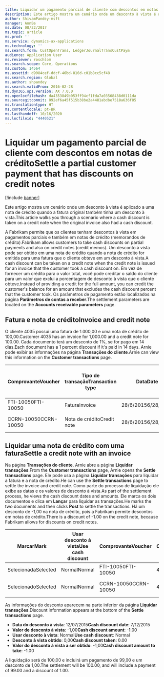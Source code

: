 ```yaml
---
title: Liquidar um pagamento parcial de cliente com descontos em notas de crédito
description: Este artigo mostra um cenário onde um desconto à vista é aplicado a uma nota de crédito quando a fatura original também tinha um desconto à vista.
author: ShivamPandey-msft
manager: AnnBe
ms.date: 08/22/2017
ms.topic: article
ms.prod: ''
ms.service: dynamics-ax-applications
ms.technology: ''
ms.search.form: CustOpenTrans, LedgerJournalTransCustPaym
audience: Application User
ms.reviewer: roschlom
ms.search.scope: Core, Operations
ms.custom: 14564
ms.assetid: d9984cef-ddcf-46bd-816d-c01b8cc5cf48
ms.search.region: Global
ms.author: shpandey
ms.search.validFrom: 2016-02-28
ms.dyn365.ops.version: AX 7.0.0
ms.openlocfilehash: da4353849b053ff94cf1fda7a03568438d0111da
ms.sourcegitcommit: 092ef6a45f515b38be2a4481abdbe7518a636f85
ms.translationtype: HT
ms.contentlocale: pt-BR
ms.lasthandoff: 10/16/2020
ms.locfileid: "4440521"
---
```

# <a name="settle-a-partial-customer-payment-that-has-discounts-on-credit-notes"></a><span data-ttu-id="16ff0-103">Liquidar um pagamento parcial de cliente com descontos em notas de crédito</span><span class="sxs-lookup"><span data-stu-id="16ff0-103">Settle a partial customer payment that has discounts on credit notes</span></span>

[!include [banner](../includes/banner.md)]

<span data-ttu-id="16ff0-104">Este artigo mostra um cenário onde um desconto à vista é aplicado a uma nota de crédito quando a fatura original também tinha um desconto à vista.</span><span class="sxs-lookup"><span data-stu-id="16ff0-104">This article walks you through a scenario where a cash discount is taken on a credit note when the original invoice also had a cash discount.</span></span> 

<span data-ttu-id="16ff0-105">A Fabrikam permite que os clientes tenham descontos à vista em pagamentos parciais e também em notas de crédito (memorandos de crédito).</span><span class="sxs-lookup"><span data-stu-id="16ff0-105">Fabrikam allows customers to take cash discounts on partial payments and also on credit notes (credit memos).</span></span> <span data-ttu-id="16ff0-106">Um desconto à vista pode ser obtido em uma nota de crédito quando a nota de crédito for emitida para uma fatura que o cliente obteve em um desconto à vista.</span><span class="sxs-lookup"><span data-stu-id="16ff0-106">A cash discount can be taken on a credit note when the credit note is issued for an invoice that the customer took a cash discount on.</span></span> <span data-ttu-id="16ff0-107">Em vez de fornecer um crédito para o valor total, você pode creditar o saldo do cliente para um valor que exclui a porcentagem de desconto à vista que o cliente obteve.</span><span class="sxs-lookup"><span data-stu-id="16ff0-107">Instead of providing a credit for the full amount, you can credit the customer's balance for an amount that excludes the cash discount percent that the customer took.</span></span> <span data-ttu-id="16ff0-108">Os parâmetros de pagamento estão localizados na página **Parâmetros de contas a receber**.</span><span class="sxs-lookup"><span data-stu-id="16ff0-108">The settlement parameters are located on the **Accounts receivable parameters** page.</span></span>

## <a name="invoice-and-credit-note"></a><span data-ttu-id="16ff0-109">Fatura e nota de crédito</span><span class="sxs-lookup"><span data-stu-id="16ff0-109">Invoice and credit note</span></span>
<span data-ttu-id="16ff0-110">O cliente 4035 possui uma fatura de 1.000,00 e uma nota de crédito de 100,00.</span><span class="sxs-lookup"><span data-stu-id="16ff0-110">Customer 4035 has an invoice for 1,000.00 and a credit note for 100.00.</span></span> <span data-ttu-id="16ff0-111">Cada documento terá um desconto de 1%, se for pago em 14 dias.</span><span class="sxs-lookup"><span data-stu-id="16ff0-111">Each document has a 1 percent discount if it's paid in 14 days.</span></span> <span data-ttu-id="16ff0-112">Arnie pode exibir as informações na página **Transações do cliente**.</span><span class="sxs-lookup"><span data-stu-id="16ff0-112">Arnie can view this information on the **Customer transactions** page.</span></span>

| <span data-ttu-id="16ff0-113">Comprovante</span><span class="sxs-lookup"><span data-stu-id="16ff0-113">Voucher</span></span>    | <span data-ttu-id="16ff0-114">Tipo de transação</span><span class="sxs-lookup"><span data-stu-id="16ff0-114">Transaction type</span></span> | <span data-ttu-id="16ff0-115">Data</span><span class="sxs-lookup"><span data-stu-id="16ff0-115">Date</span></span>      | <span data-ttu-id="16ff0-116">Fatura</span><span class="sxs-lookup"><span data-stu-id="16ff0-116">Invoice</span></span>  | <span data-ttu-id="16ff0-117">Valor em débito na moeda da transação</span><span class="sxs-lookup"><span data-stu-id="16ff0-117">Amount in transaction currency debit</span></span> | <span data-ttu-id="16ff0-118">Valor em crédito na moeda da transação</span><span class="sxs-lookup"><span data-stu-id="16ff0-118">Amount in transaction currency credit</span></span> | <span data-ttu-id="16ff0-119">Saldo</span><span class="sxs-lookup"><span data-stu-id="16ff0-119">Balance</span></span>  | <span data-ttu-id="16ff0-120">Moeda</span><span class="sxs-lookup"><span data-stu-id="16ff0-120">Currency</span></span> |
|------------|------------------|-----------|----------|--------------------------------------|---------------------------------------|----------|----------|
| <span data-ttu-id="16ff0-121">FTI-10050</span><span class="sxs-lookup"><span data-stu-id="16ff0-121">FTI-10050</span></span>  | <span data-ttu-id="16ff0-122">Fatura</span><span class="sxs-lookup"><span data-stu-id="16ff0-122">Invoice</span></span>          | <span data-ttu-id="16ff0-123">28/6/2015</span><span class="sxs-lookup"><span data-stu-id="16ff0-123">6/28/2015</span></span> | <span data-ttu-id="16ff0-124">10050</span><span class="sxs-lookup"><span data-stu-id="16ff0-124">10050</span></span>    | <span data-ttu-id="16ff0-125">1.000,00</span><span class="sxs-lookup"><span data-stu-id="16ff0-125">1,000.00</span></span>                             |                                       | <span data-ttu-id="16ff0-126">1.000,00</span><span class="sxs-lookup"><span data-stu-id="16ff0-126">1,000.00</span></span> | <span data-ttu-id="16ff0-127">USD</span><span class="sxs-lookup"><span data-stu-id="16ff0-127">USD</span></span>      |
| <span data-ttu-id="16ff0-128">CCRN-10050</span><span class="sxs-lookup"><span data-stu-id="16ff0-128">CCRN-10050</span></span> | <span data-ttu-id="16ff0-129">Nota de crédito</span><span class="sxs-lookup"><span data-stu-id="16ff0-129">Credit note</span></span>      | <span data-ttu-id="16ff0-130">28/6/2015</span><span class="sxs-lookup"><span data-stu-id="16ff0-130">6/28/2015</span></span> | <span data-ttu-id="16ff0-131">CR-10050</span><span class="sxs-lookup"><span data-stu-id="16ff0-131">CR-10050</span></span> |                                      | <span data-ttu-id="16ff0-132">100,00</span><span class="sxs-lookup"><span data-stu-id="16ff0-132">100.00</span></span>                                | <span data-ttu-id="16ff0-133">-100,00</span><span class="sxs-lookup"><span data-stu-id="16ff0-133">-100.00</span></span>  | <span data-ttu-id="16ff0-134">USD</span><span class="sxs-lookup"><span data-stu-id="16ff0-134">USD</span></span>      |

## <a name="settle-a-credit-note-with-an-invoice"></a><span data-ttu-id="16ff0-135">Liquidar uma nota de crédito com uma fatura</span><span class="sxs-lookup"><span data-stu-id="16ff0-135">Settle a credit note with an invoice</span></span>
<span data-ttu-id="16ff0-136">Na página **Transações do cliente**, Arnie abre a página **Liquidar transações**.</span><span class="sxs-lookup"><span data-stu-id="16ff0-136">From the **Customer transactions** page, Arnie opens the **Settle transactions** page.</span></span> <span data-ttu-id="16ff0-137">Ele pode usa a página **Liquidar transações** para liquidar a fatura e a nota de crédito.</span><span class="sxs-lookup"><span data-stu-id="16ff0-137">He can use the **Settle transactions** page to settle the invoice and credit note.</span></span> <span data-ttu-id="16ff0-138">Como parte do processo de liquidação ele exibe as datas e os valores de desconto à vista.</span><span class="sxs-lookup"><span data-stu-id="16ff0-138">As part of the settlement process, he views the cash discount dates and amounts.</span></span> <span data-ttu-id="16ff0-139">Ele marca os dois documentos e clica em **Lançar** para liquidar as transações.</span><span class="sxs-lookup"><span data-stu-id="16ff0-139">He marks the two documents and then clicks **Post** to settle the transactions.</span></span> <span data-ttu-id="16ff0-140">Há um desconto de -1,00 na nota de crédito, pois a Fabrikam permite descontos em notas de crédito.</span><span class="sxs-lookup"><span data-stu-id="16ff0-140">There is a discount of -1.00 on the credit note, because Fabrikam allows for discounts on credit notes.</span></span>

| <span data-ttu-id="16ff0-141">Marcar</span><span class="sxs-lookup"><span data-stu-id="16ff0-141">Mark</span></span>     | <span data-ttu-id="16ff0-142">Usar desconto à vista</span><span class="sxs-lookup"><span data-stu-id="16ff0-142">Use cash discount</span></span> | <span data-ttu-id="16ff0-143">Comprovante</span><span class="sxs-lookup"><span data-stu-id="16ff0-143">Voucher</span></span>    | <span data-ttu-id="16ff0-144">Conta</span><span class="sxs-lookup"><span data-stu-id="16ff0-144">Account</span></span> | <span data-ttu-id="16ff0-145">Data</span><span class="sxs-lookup"><span data-stu-id="16ff0-145">Date</span></span>      | <span data-ttu-id="16ff0-146">Data de conclusão</span><span class="sxs-lookup"><span data-stu-id="16ff0-146">Due date</span></span>  | <span data-ttu-id="16ff0-147">Fatura</span><span class="sxs-lookup"><span data-stu-id="16ff0-147">Invoice</span></span>  | <span data-ttu-id="16ff0-148">Valor na moeda da transação</span><span class="sxs-lookup"><span data-stu-id="16ff0-148">Amount in transaction currency</span></span> | <span data-ttu-id="16ff0-149">Moeda</span><span class="sxs-lookup"><span data-stu-id="16ff0-149">Currency</span></span> | <span data-ttu-id="16ff0-150">Valor para liquidar</span><span class="sxs-lookup"><span data-stu-id="16ff0-150">Amount to settle</span></span> |
|----------|-------------------|------------|---------|-----------|-----------|----------|--------------------------------|----------|------------------|
| <span data-ttu-id="16ff0-151">Selecionada</span><span class="sxs-lookup"><span data-stu-id="16ff0-151">Selected</span></span> | <span data-ttu-id="16ff0-152">Normal</span><span class="sxs-lookup"><span data-stu-id="16ff0-152">Normal</span></span>            | <span data-ttu-id="16ff0-153">FTI-10050</span><span class="sxs-lookup"><span data-stu-id="16ff0-153">FTI-10050</span></span>  | <span data-ttu-id="16ff0-154">4035</span><span class="sxs-lookup"><span data-stu-id="16ff0-154">4035</span></span>    | <span data-ttu-id="16ff0-155">28/6/2015</span><span class="sxs-lookup"><span data-stu-id="16ff0-155">6/28/2015</span></span> | <span data-ttu-id="16ff0-156">28/7/2015</span><span class="sxs-lookup"><span data-stu-id="16ff0-156">7/28/2015</span></span> | <span data-ttu-id="16ff0-157">10050</span><span class="sxs-lookup"><span data-stu-id="16ff0-157">10050</span></span>    | <span data-ttu-id="16ff0-158">1.000,00</span><span class="sxs-lookup"><span data-stu-id="16ff0-158">1,000.00</span></span>                       | <span data-ttu-id="16ff0-159">USD</span><span class="sxs-lookup"><span data-stu-id="16ff0-159">USD</span></span>      | <span data-ttu-id="16ff0-160">990,00</span><span class="sxs-lookup"><span data-stu-id="16ff0-160">990.00</span></span>           |
| <span data-ttu-id="16ff0-161">Selecionado</span><span class="sxs-lookup"><span data-stu-id="16ff0-161">Selected</span></span> | <span data-ttu-id="16ff0-162">Normal</span><span class="sxs-lookup"><span data-stu-id="16ff0-162">Normal</span></span>            | <span data-ttu-id="16ff0-163">CCRN-10050</span><span class="sxs-lookup"><span data-stu-id="16ff0-163">CCRN-10050</span></span> | <span data-ttu-id="16ff0-164">4035</span><span class="sxs-lookup"><span data-stu-id="16ff0-164">4035</span></span>    | <span data-ttu-id="16ff0-165">28/6/2015</span><span class="sxs-lookup"><span data-stu-id="16ff0-165">6/28/2015</span></span> | <span data-ttu-id="16ff0-166">28/7/2015</span><span class="sxs-lookup"><span data-stu-id="16ff0-166">7/28/2015</span></span> | <span data-ttu-id="16ff0-167">CR-10050</span><span class="sxs-lookup"><span data-stu-id="16ff0-167">CR-10050</span></span> | <span data-ttu-id="16ff0-168">-100,00</span><span class="sxs-lookup"><span data-stu-id="16ff0-168">-100.00</span></span>                        | <span data-ttu-id="16ff0-169">USD</span><span class="sxs-lookup"><span data-stu-id="16ff0-169">USD</span></span>      | <span data-ttu-id="16ff0-170">-99,00</span><span class="sxs-lookup"><span data-stu-id="16ff0-170">-99.00</span></span>           |

<span data-ttu-id="16ff0-171">As informações do desconto aparecem na parte inferior da página **Liquidar transações**.</span><span class="sxs-lookup"><span data-stu-id="16ff0-171">Discount information appears at the bottom of the **Settle transactions** page.</span></span>

- <span data-ttu-id="16ff0-172">**Data do desconto à vista**: 12/07/2015</span><span class="sxs-lookup"><span data-stu-id="16ff0-172">**Cash discount date**: 7/12/2015</span></span> 
- <span data-ttu-id="16ff0-173">**Valor de desconto à vista**: -1,00</span><span class="sxs-lookup"><span data-stu-id="16ff0-173">**Cash discount amount**: -1.00</span></span>     
- <span data-ttu-id="16ff0-174">**Usar desconto à vista**: Normal</span><span class="sxs-lookup"><span data-stu-id="16ff0-174">**Use cash discount**: Normal</span></span>    
- <span data-ttu-id="16ff0-175">**Desconto à vista obtido**: 0,00</span><span class="sxs-lookup"><span data-stu-id="16ff0-175">**Cash discount taken**: 0.00</span></span>      
- <span data-ttu-id="16ff0-176">**Valor do desconto à vista a ser obtido**: -1,00</span><span class="sxs-lookup"><span data-stu-id="16ff0-176">**Cash discount amount to take**: -1.00</span></span>     

<span data-ttu-id="16ff0-177">A liquidação será de 100,00 e incluirá um pagamento de 99,00 e um desconto de 1,00.</span><span class="sxs-lookup"><span data-stu-id="16ff0-177">The settlement will be 100.00, and will include a payment of 99.00 and a discount of 1.00.</span></span>



